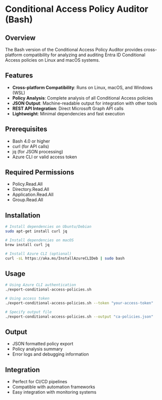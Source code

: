# Conditional Access Policy Auditor (Bash)

## Overview
The Bash version of the Conditional Access Policy Auditor provides cross-platform compatibility for analyzing and auditing Entra ID Conditional Access policies on Linux and macOS systems.

## Features
- **Cross-platform Compatibility**: Runs on Linux, macOS, and Windows (WSL)
- **Policy Analysis**: Complete analysis of all Conditional Access policies
- **JSON Output**: Machine-readable output for integration with other tools
- **REST API Integration**: Direct Microsoft Graph API calls
- **Lightweight**: Minimal dependencies and fast execution

## Prerequisites
- Bash 4.0 or higher
- curl (for API calls)
- jq (for JSON processing)
- Azure CLI or valid access token

## Required Permissions
- Policy.Read.All
- Directory.Read.All
- Application.Read.All
- Group.Read.All

## Installation
```bash
# Install dependencies on Ubuntu/Debian
sudo apt-get install curl jq

# Install dependencies on macOS
brew install curl jq

# Install Azure CLI (optional)
curl -sL https://aka.ms/InstallAzureCLIDeb | sudo bash
```

## Usage
```bash
# Using Azure CLI authentication
./export-conditional-access-policies.sh

# Using access token
./export-conditional-access-policies.sh --token "your-access-token"

# Specify output file
./export-conditional-access-policies.sh --output "ca-policies.json"
```

## Output
- JSON formatted policy export
- Policy analysis summary
- Error logs and debugging information

## Integration
- Perfect for CI/CD pipelines
- Compatible with automation frameworks
- Easy integration with monitoring systems
